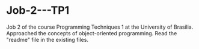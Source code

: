 # Job-2---TP1
Job 2 of the course Programming Techniques 1 at the University of Brasilia. Approached the concepts of object-oriented programming. Read the "readme" file in the existing files.
